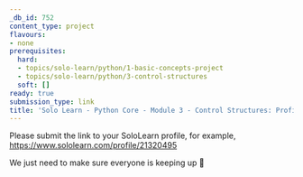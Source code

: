 ```yaml
---
_db_id: 752
content_type: project
flavours:
- none
prerequisites:
  hard:
  - topics/solo-learn/python/1-basic-concepts-project
  - topics/solo-learn/python/3-control-structures
  soft: []
ready: true
submission_type: link
title: 'Solo Learn - Python Core - Module 3 - Control Structures: Profile check'
---
```


Please submit the link to your SoloLearn profile, for example, https://www.sololearn.com/profile/21320495

We just need to make sure everyone is keeping up 💚